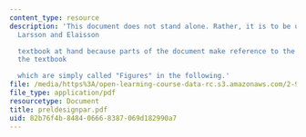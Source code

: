 ```yaml
---
content_type: resource
description: 'This document does not stand alone. Rather, it is to be used with the
  Larsson and Elaisson

  textbook at hand because parts of the document make reference to the Figures in
  the textbook

  which are simply called "Figures" in the following.'
file: /media/https%3A/open-learning-course-data-rc.s3.amazonaws.com/2-996-sailing-yacht-design-13-734-fall-2003/82b76f4b848406668387069d182990a7_preldesignpar.pdf
file_type: application/pdf
resourcetype: Document
title: preldesignpar.pdf
uid: 82b76f4b-8484-0666-8387-069d182990a7
---
```

